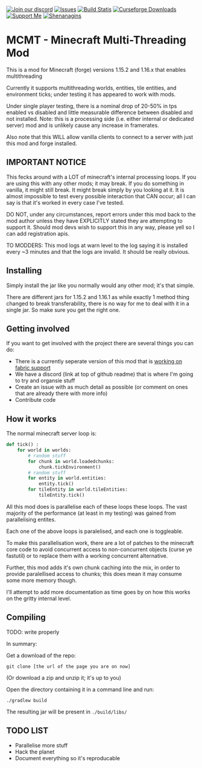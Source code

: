 [![Join our discord](https://img.shields.io/discord/749993549004800081?style=for-the-badge)](https://discord.gg/ZuYgPFURkf)
[![Issues](https://img.shields.io/github/issues/jediminer543/JMT-MCMT?style=for-the-badge)](https://github.com/jediminer543/JMT-MCMT/issues)
[![Build Statis](https://img.shields.io/github/workflow/status/jediminer543/JMT-MCMT/Java%20CI%20with%20Gradle?style=for-the-badge)](https://github.com/jediminer543/JMT-MCMT/actions/workflows/build-dev.yml)
[![Curseforge Downloads](https://img.shields.io/badge/dynamic/json?label=Curse%20Downloads&query=downloads.total&url=https%3A%2F%2Fapi.cfwidget.com%2Fminecraft%2Fmc-mods%2Fmcmt-multithreading&style=for-the-badge)](https://www.curseforge.com/minecraft/mc-mods/mcmt-multithreading)
[![Support Me](https://forthebadge.com/images/badges/built-with-love.svg)](https://ko-fi.com/jediminer543)
[![Shenanagins](https://forthebadge.com/images/badges/powered-by-black-magic.svg)](https://www.youtube.com/watch?v=djV11Xbc914)

# MCMT - Minecraft Multi-Threading Mod

This is a mod for Minecraft (forge) versions 1.15.2 and 1.16.x that enables multithreading

Currently it supports multithreading worlds, entities, tile entities, and environment ticks; 
under testing it has appeared to work with mods.

Under single player testing, there is a nominal drop of 20-50% in tps enabled vs disabled and little measurable difference between disabled and not installed. Note: this is a processing side (i.e. either internal or dedicated server) mod and is unlikely cause any increase in framerates. 

Also note that this WILL allow vanilla clients to connect to a server with just this mod and forge installed.

## IMPORTANT NOTICE

This fecks around with a LOT of minecraft's internal processing loops. If you are using this with any other mods; it may break. If you do something in vanilla, it might still break. It might break simply by you looking at it. It is almost impossible to test every possible interaction that CAN occur; all I can say is that it's worked in every case I've tested.

DO NOT, under any circumstances, report errors under this mod back to the mod author unless they have EXPLICITLY stated they are attempting to support it. Should mod devs wish to support this in any way, please yell so I can add registration apis.

TO MODDERS: This mod logs at warn level to the log saying it is installed every ~3 minutes and that the logs are invalid. It should be really obvious.

## Installing

Simply install the jar like you normally would any other mod; it's that simple. 

There are different jars for 1.15.2 and 1.16.1 as while exactly 1 method thing changed to break transferability, there is no way for me to deal with it in a single jar. So make sure you get the right one.

## Getting involved

If you want to get involved with the project there are several things you can do:

- There is a currently seperate version of this mod that is [working on fabric support](https://github.com/himekifee/MCMTFabric)
- We have a discord (link at top of github readme) that is where I'm going to try and organsie stuff
- Create an issue with as much detail as possible (or comment on ones that are already there with more info)
- Contribute code

## How it works

The normal minecraft server loop is:

```py
def tick() :
	for world in worlds:
		# random stuff
		for chunk in world.loadedchunks:
			chunk.tickEnvironment()
		# random stuff
		for entity in world.entities:
			entity.tick()
		for tileEntity in world.tileEntities:
			tileEntity.tick()
```

All this mod does is parallelise each of these loops these loops. The vast majority of the performance (at least in my testing) was gained from parallelising entites.

Each one of the above loops is paralelised, and each one is toggleable.

To make this parallelisation work, there are a lot of patches to the minecraft core code to avoid concurrent access to non-concurrent objects (curse ye fastutil) or to replace them with a working concurrent alternative.

Further, this mod adds it's own chunk caching into the mix, in order to provide paralellised access to chunks; this does mean it may consume some more memory though.

I'll attempt to add more documentation as time goes by on how this works on the gritty internal level.

## Compiling

TODO: write properly

In summary:

Get a download of the repo:

`git clone [the url of the page you are on now]`

(Or download a zip and unzip it; it's up to you)

Open the directory containing it in a command line and run:

`./gradlew build`

The resulting jar will be present in `./build/libs/`

## TODO LIST

- Parallelise more stuff
- Hack the planet
- Document everything so it's reproducable
